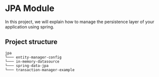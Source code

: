 # JPA Module

In this project, we will explain how to manage the persistence layer of your application using spring.

## Project structure

```
jpa
└─── entity-manager-config
└─── in-memory-datasource
└─── spring-data-jpa
└─── transaction-manager-example
```
